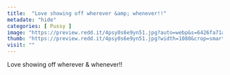 ```yaml
---
title:  "Love showing off wherever &amp; whenever!!"
metadate: "hide"
categories: [ Pussy ]
image: "https://preview.redd.it/4psy0s6e9yn51.jpg?auto=webp&s=6426fa71a4abae7ca56f20f53a954f179888ba9b"
thumb: "https://preview.redd.it/4psy0s6e9yn51.jpg?width=1080&crop=smart&auto=webp&s=4f97f2bf032807309c8213c22c167fdf7eeed820"
visit: ""
---
```

Love showing off wherever &amp; whenever!!
